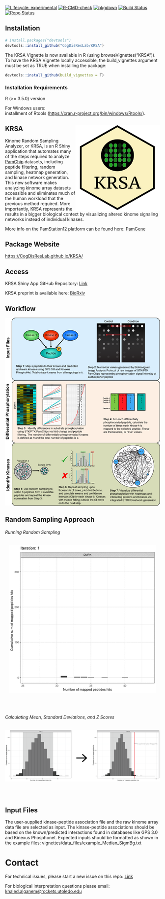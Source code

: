 <!-- badges: start -->

[![Lifecycle:
experimental](https://img.shields.io/badge/lifecycle-experimental-orange.svg)](https://www.tidyverse.org/lifecycle/#experimental)
[![R-CMD-check](https://github.com/CogDisResLab/KRSA/actions/workflows/R-CMD-check.yaml/badge.svg)](https://github.com/CogDisResLab/KRSA/actions/workflows/R-CMD-check.yaml)
[![pkgdown](https://github.com/CogDisResLab/KRSA/actions/workflows/pkgdown.yml/badge.svg)](https://github.com/CogDisResLab/KRSA/actions/workflows/pkgdown.yml)
[![Build
Status](https://www.travis-ci.com/CogDisResLab/KRSA.svg?branch=master)](https://www.travis-ci.com/CogDisResLab/KRSA)
[![Repo
Status](https://www.repostatus.org/badges/latest/active.svg)](https://www.repostatus.org/#active)

<!-- badges: end -->

## Installation

``` r
# install.packages("devtools")
devtools::install_github("CogDisResLab/KRSA")
```

The KRSA Vignette is now available in R (using browseVignettes(“KRSA”)).
To have the KRSA Vignette locally accessible, the build_vignettes
argument must be set as TRUE when installing the package:

``` r
devtools::install_github(build_vignettes = T)
```

### Installation Requirements

R (\>= 3.5.0) version

For Windows users:  
installment of Rtools
(<https://cran.r-project.org/bin/windows/Rtools/>).

## KRSA <img src="man/figures/logo.png" align="right" height="280"/>

Kinome Random Sampling Analyzer, or KRSA, is an R Shiny application that
automates many of the steps required to analyze
[PamChip](%22https://pamgene.com/technology/%22) datasets, including
peptide filtering, random sampling, heatmap generation, and kinase
network generation. This new software makes analyzing kinome array
datasets accessible and eliminates much of the human workload that the
previous method required. More importantly, KRSA represents the results
in a bigger biological context by visualizing altered kinome signaling
networks instead of individual kinases.

More info on the PamStation12 platform can be found here:
[PamGene](%22https://pamgene.com/%22)

## Package Website

<https://CogDisResLab.github.io/KRSA/>

## Access

KRSA Shiny App GitHub Repository:
[Link](https://github.com/CogDisResLab/KRSA_App)

KRSA preprint is available here:
[BioRxiv](https://www.biorxiv.org/content/10.1101/2020.08.26.268581v1)

## Workflow

![KRSA Workflow](man/figures/workflow.png)

## Random Sampling Approach

###### Running Random Sampling

<p align="center">
<img src="man/figures/rand_sampling_DMPK.gif"/>
</p>

<br /> <br />

###### Calculating Mean, Standard Deviations, and Z Scores

<p align="center">
<img src="man/figures/rand_explain_new.png"/>
</p>

<br /><br />

## Input Files

The user-supplied kinase-peptide association file and the raw kinome
array data file are selected as input. The kinase-peptide associations
should be based on the known/predicted interactions found in databases
like GPS 3.0 and Kinexus Phosphonet. Expected inputs should be formatted
as shown in the example files:
vignettes/data_files/example_Median_SigmBg.txt

# Contact

For technical issues, please start a new issue on this repo:
[Link](https://github.com/CogDisResLab/KRSA/issues)

For biological interpretation questions please email:
<khaled.alganem@rockets.utoledo.edu>
